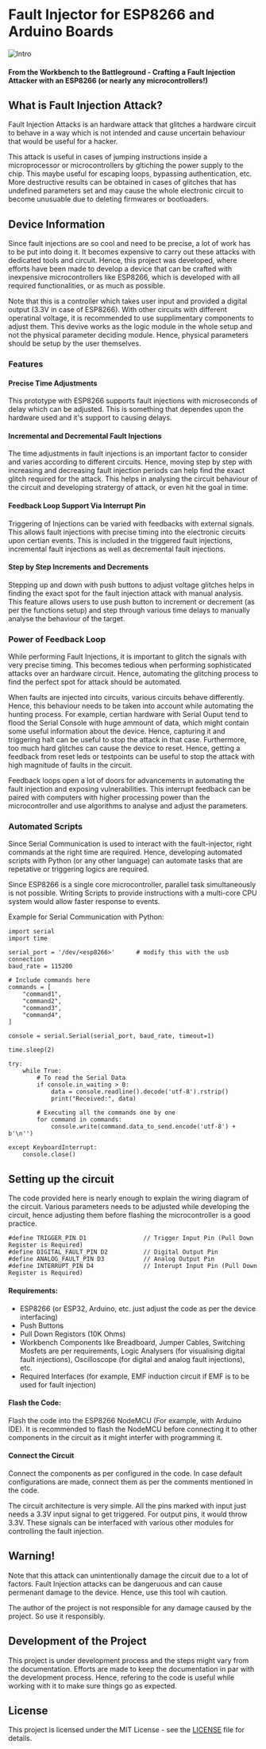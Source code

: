 # Fault Injector for ESP8266 and Arduino Boards 

![Intro](https://raw.githubusercontent.com/PythonHacker24/fault-injector/main/images/intro-image.png)

#### From the Workbench to the Battleground - Crafting a Fault Injection Attacker with an ESP8266 (or nearly any microcontrollers!)

## What is Fault Injection Attack? 

Fault Injection Attacks is an hardware attack that glitches a hardware circuit to behave in a way which is not intended and cause uncertain behaviour that would be useful for a hacker. 

This attack is useful in cases of jumping instructions inside a microprocessor or microcontrollers by gltiching the power supply to the chip. This maybe useful for escaping loops, bypassing authentication, etc. More destructive results can be obtained in cases of glitches that has undefined parameters set and may cause the whole electronic circuit to become unusuable due to deleting firmwares or bootloaders.

## Device Information

Since fault injections are so cool and need to be precise, a lot of work has to be put into doing it. It becomes expensive to carry out these attacks with dedicated tools and circuit. Hence, this project was developed, where efforts have been made to develop a device that can be crafted with inexpensive microcontrollers like ESP8266, which is developed with all required functionalities, or as much as possible. 

Note that this is a controller which takes user input and provided a digital output (3.3V in case of ESP8266). With other circuits with different operatinal voltage, it is recommended to use supplimentary components to adjust them. This devive works as the logic module in the whole setup and not the physical parameter deciding module. Hence, physical parameters should be setup by the user themselves. 

### Features
#### Precise Time Adjustments 
This prototype with ESP8266 supports fault injections with microseconds of delay which can be adjusted. This is something that dependes upon the hardware used and it's support to causing delays.

#### Incremental and Decremental Fault Injections 
The time adjustments in fault injections is an important factor to consider and varies according to different circuits. Hence, moving step by step with increasing and decreasing fault injection periods can help find the exact glitch required for the attack. This helps in analysing the circuit behaviour of the circuit and developing stratergy of attack, or even hit the goal in time. 

#### Feedback Loop Support Via Interrupt Pin 
Triggering of Injections can be varied with feedbacks with external signals. This allows fault injections with precise timing into the electronic circuits upon certian events. This is included in the triggered fault injections, incremental fault injections as well as decremental fault injections. 

#### Step by Step Increments and Decrements 
Stepping up and down with push buttons to adjust voltage glitches helps in finding the exact spot for the fault injection attack with manual analysis. This feature allows users to use push button to increment or decrement (as per the functions setup) and step through various time delays to manually analyse the behaviour of the target.   

### Power of Feedback Loop
While performing Fault Injections, it is important to glitch the signals with very precise timing. This becomes tedious when performing sophisticated attacks over an hardware circuit. Hence, automating the glitching process to find the perfect spot for attack should be automated.

When faults are injected into circuits, various circuits behave differently. Hence, this behaviour needs to be taken into account while automating the hunting process. For example, certian hardware with Serial Ouput tend to flood the Serial Console with huge ammount of data, which might contain some useful information about the device. Hence, capturing it and triggering halt can be useful to stop the attack in that case. Furthermore, too much hard glitches can cause the device to reset. Hence, getting a feedback from reset leds or testpoints can be useful to stop the attack with high magnitude of faults in the circuit. 

Feedback loops open a lot of doors for advancements in automating the fault injection and exposing vulnerabilities. This interrupt feedback can be paired with computers with higher processing power than the microcontroller and use algorithms to analyse and adjust the parameters. 

### Automated Scripts 
Since Serial Communication is used to interact with the fault-injector, right commands at the right time are required. Hence, developing automated scripts with Python (or any other language) can automate tasks that are repetative or triggering logics are required. 

Since ESP8266 is a single core microcontroller, parallel task simultaneously is not possible. Writing Scripts to provide instructions with a multi-core CPU system would allow faster response to events.

Example for Serial Communication with Python:
```
import serial
import time 

serial_port = '/dev/<esp8266>'      # modify this with the usb connection  
baud_rate = 115200 

# Include commands here
commands = [
    "command1",
    "command2",
    "command3",
    "command4",
]

console = serial.Serial(serial_port, baud_rate, timeout=1)

time.sleep(2)

try:
    while True:
        # To read the Serial Data
        if console.in_waiting > 0:
            data = console.readline().decode('utf-8').rstrip()
            print("Received:", data)
            
        # Executing all the commands one by one
        for command in commands:
            console.write(command.data_to_send.encode('utf-8') + b'\n'')

except KeyboardInterrupt:
    console.close()
```

## Setting up the circuit

The code provided here is nearly enough to explain the wiring diagram of the circuit. Various parameters needs to be adjusted while developing the circuit, hence adjusting them before flashing the microcontroller is a good practice.

```
#define TRIGGER_PIN D1                // Trigger Input Pin (Pull Down Register is Required)
#define DIGITAL_FAULT_PIN D2          // Digital Output Pin
#define ANALOG_FAULT_PIN D3           // Analog Output Pin
#define INTERRUPT_PIN D4              // Interupt Input Pin (Pull Down Register is Required)
```

#### Requirements:
- ESP8266 (or ESP32, Arduino, etc. just adjust the code as per the device interfacing)
- Push Buttons
- Pull Down Registors (10K Ohms) 
- Workbench Components like Breadboard, Jumper Cables, Switching Mosfets are per requirements, Logic Analysers (for visualising digital fault injections), Oscilloscope (for digital and analog fault injections), etc. 
- Required Interfaces (for example, EMF induction circuit if EMF is to be used for fault injection)

#### Flash the Code:
Flash the code into the ESP8266 NodeMCU (For example, with Arduino IDE). It is recommended to flash the NodeMCU before connecting it to other components in the circuit as it might interfer with programming it. 

#### Connect the Circuit 
Connect the components as per configured in the code. In case default configurations are made, connect them as per the comments mentioned in the code. 

The circuit architecture is very simple. All the pins marked with input just needs a 3.3V input signal to get triggered. For output pins, it would throw 3.3V. These signals can be interfaced with various other modules for controlling the fault injection.  

## Warning!

Note that this attack can unintentionally damage the circuit due to a lot of factors. Fault Injection attacks can be dangeruous and can cause permenant damage to the device. Hence, use this tool wih caution. 

The author of the project is not responsible for any damage caused by the project. So use it responsibly. 

## Development of the Project  

This project is under development process and the steps might vary from the documentation. Efforts are made to keep the documentation in par with the development process. Hence, refering to the code is useful while working with it to make sure things go as expected. 

## License 

This project is licensed under the MIT License - see the [LICENSE](https://raw.githubusercontent.com/PythonHacker24/fault-injector/main/LICENSE) file for details.
